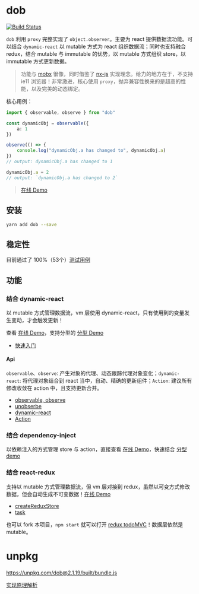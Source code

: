 # dob

<a href="https://travis-ci.org/ascoders/dob"><img src="https://img.shields.io/travis/ascoders/dob/master.svg?style=flat" alt="Build Status"></a>

`dob` 利用 `proxy` 完整实现了 `object.observer`。主要为 react 提供数据流功能。可以结合 `dynamic-react` 以 mutable 方式为 react 组织数据流；同时也支持融合 redux，结合 mutable 与 immutable 的优势，以 mutable 方式组织 store，以 immutable 方式更新数据。

> 功能与 [mobx](https://github.com/mobxjs/mobx) 很像，同时借鉴了 [nx-js](https://github.com/nx-js/observer-util) 实现理念。给力的地方在于，不支持 ie11 浏览器！非常激进，核心使用 `proxy`，抛弃兼容性换来的是超高的性能，以及完美的动态绑定。

核心用例：

```typescript
import { observable, observe } from "dob"

const dynamicObj = observable({
    a: 1
})

observe(() => {
    console.log("dynamicObj.a has changed to", dynamicObj.a) 
})
// output: dynamicObj.a has changed to 1

dynamicObj.a = 2
// output: `dynamicObj.a has changed to 2`
```

> [在线 Demo](https://jsfiddle.net/1q772uL0/17/)

## 安装

```bash
yarn add dob --save
```

## 稳定性

目前通过了 100%（53个）[测试用例](https://github.com/ascoders/dob/blob/master/src/main.test.ts)

## 功能

### 结合 dynamic-react

以 mutable 方式管理数据流，vm 层使用 dynamic-react，只有使用到的变量发生变动，才会触发更新！

查看 [在线 Demo](https://jsfiddle.net/yp90Lep9/20/)，支持分型的 [分型 Demo](https://jsfiddle.net/g19ehhgu/9/)

- [快速入门](./docs/mutable-quick-start.md)

#### Api

`observable`、`observe`: 产生对象的代理、动态跟踪代理对象变化；`dynamic-react`: 将代理对象结合到 react 当中，自动、精确的更新组件；`Action`: 建议所有修改收敛在 action 中，且支持更新合并。

- [observable, observe](./docs/observable.md)
- [unobserbe](./docs/unobserve.md)
- [dynamic-react](./docs/dynamic-react.md)
- [Action](./docs/action.md)

### 结合 dependency-inject

以依赖注入的方式管理 store 与 action，直接查看 [在线 Demo](https://jsfiddle.net/bmea0pat/21/)，快速结合 [分型 demo](https://jsfiddle.net/ppt3ztx7/3/)

### 结合 react-redux

支持以 mutable 方式管理数据流，但 vm 层对接到 redux，虽然以可变方式修改数据，但会自动生成不可变数据！[在线 Demo](https://jsfiddle.net/56saqqvw/7/)

- [createReduxStore](./docs/createReduxStore.md)
- [task](./docs/task.md)

也可以 fork 本项目，`npm start` 就可以打开 [redux todoMVC](./src/demo/todo-mvc)！数据层依然是 mutable。

# unpkg

https://unpkg.com/dob@2.1.19/built/bundle.js

[实现原理解析](./docs/principle.md)
